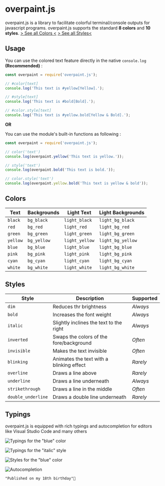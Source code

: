 
# overpaint.js

overpaint.js is a library to facilitate colorful terminal/console outputs for javascript programs.
overpaint.js supports the standard **8 colors** and **10 styles**.
[> See all Colors <](#colors)
[> See all Styles<](#styles)

## Usage

You can use the colored text feature directly in the native `console.log`  **(Recommended)** :

```js
const overpaint = require('overpaint.js');

// #color[text]
console.log('This text is #yellow[Yellow].');

// #style[text]
console.log('This text is #bold[Bold].');

// #color.style[text]
console.log('This text is #yellow.bold[Yellow & Bold].');
```

**OR**

You can use the module's built-in functions as following :

```js
const overpaint = require('overpaint.js');

// color('text')
console.log(overpaint.yellow('This text is yellow.'));

// style('text')
console.log(overpaint.bold('This text is bold.'));

// color.style('text')
console.log(overpaint.yellow.bold('This text is yellow & bold'));
```

## Colors

| Text     | Backgrounds | Light Text     | Light Backgrounds |
| -------- | ----------- | -------------- | ----------------- |
| `black`  | `bg_black`  | `light_black`  | `light_bg_black`  |
| `red`    | `bg_red`    | `light_red`    | `light_bg_red`    |
| `green`  | `bg_green`  | `light_green`  | `light_bg_green`  |
| `yellow` | `bg_yellow` | `light_yellow` | `light_bg_yellow` |
| `blue`   | `bg_blue`   | `light_blue`   | `light_bg_blue`   |
| `pink`   | `bg_pink`   | `light_pink`   | `light_bg_pink`   |
| `cyan`   | `bg_cyan`   | `light_cyan`   | `light_bg_cyan`   |
| `white`  | `bg_white`  | `light_white`  | `light_bg_white`  |

## Styles

| Style              | Description                              | Supported |
| ------------------ | ---------------------------------------- | --------- |
| `dim`              | Reduces thr brightness                   | *Always*  |
| `bold`             | Increases the font weight                | *Always*  |
| `italic`           | Slightly inclines the text to the right  | *Always*  |
| `inverted`         | Swaps the colors of the fore/background  | *Often*   |
| `invisible`        | Makes the text invisible                 | *Often*   |
| `blinking`         | Animates the text with a blinking effect | *Rarely*  |
| `overline`         | Draws a line above                       | *Rarely*  |
| `underline`        | Draws a line underneath                  | *Always*  |
| `strikethrough`    | Draws a line in the middle               | *Often*   |
| `double_underline` | Draws a double line underneath           | *Rarely*  |

## Typings

overpaint.js is equipped with rich typings and autocompletion for editors like Visual Studio Code and many others

![Typings for the "blue" color](https://i.imgur.com/oOQ6QdE.png)

![Typings for the "italic" style](https://i.imgur.com/KYLrBwC.png)

![Styles for the "blue" color](https://i.imgur.com/PFXKXNx.png)

![Autocompletion](https://i.imgur.com/nTeFVY6.png)

```css
"Published on my 18th birthday"🥳
```
